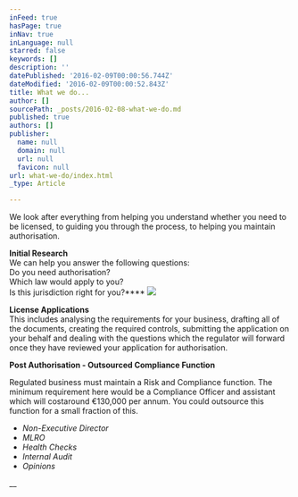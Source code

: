 ```yaml
---
inFeed: true
hasPage: true
inNav: true
inLanguage: null
starred: false
keywords: []
description: ''
datePublished: '2016-02-09T00:00:56.744Z'
dateModified: '2016-02-09T00:00:52.843Z'
title: What we do...
author: []
sourcePath: _posts/2016-02-08-what-we-do.md
published: true
authors: []
publisher:
  name: null
  domain: null
  url: null
  favicon: null
url: what-we-do/index.html
_type: Article

---
```

We look after everything from helping you understand whether you need to be licensed, to guiding you through the process, to helping you maintain authorisation.

**Initial Research**  
We 
can help you answer the following questions:  
Do you need 
authorisation?  
Which law would apply to you?  
Is this 
jurisdiction right for you?****
![](https://s3-us-west-2.amazonaws.com/the-grid-img/p/fb79f94ae6809127b31557e704edca7d12804add.jpg)

**License 
Applications**  
This includes analysing the requirements for your 
business, drafting all of the documents, creating the required controls, 
submitting the application on your behalf and dealing with the questions which 
the regulator will forward once they have reviewed your application for 
authorisation.

**Post 
Authorisation - Outsourced Compliance Function**

Regulated 
business must maintain a Risk and Compliance function. The minimum requirement 
here would be a Compliance Officer and assistant which will costaround €130,000 
per annum. You could outsource this function for a small fraction of 
this.

* _Non-Executive 
Director_
* _MLRO_
* _Health 
Checks_
* _Internal 
Audit_
* _Opinions_

__
